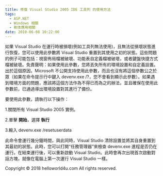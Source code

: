 ```yaml
---
title: 修復 Visual Studio 2005 IDE 工具列 的使用方法
tags:
  - ASP.NET
  - Windows 相關
  - 軟体應用相關
date: 2010-06-08 10:22:00
---
```


如果 Visual Studio 在運行時被損壞(例如工具列無法使用)，且無法從損壞狀態進行恢復，您可以使用此參數將 Visual Studio 重置到其使用之初的狀態。這些問題的例子可能包括：視窗佈局檔被破壞、功能表自定義檔被破壞，或者鍵盤快捷方式檔被破壞。免責聲明：如果使用此參數，您將丟失所有的環境設置和自定義設置。出於這個原因，Microsoft 不公開支持使用此參數，而且也沒有將這個參數公之於眾（如果在命令提示行中鍵入 devenv.exe /?，您不會看到顯示此參數）。如果遇到環境方面的問題，應該將這個方法作為不得已而為之的辦法，並且確保在使用此參數前，已通過導出環境設置對其進行了備份。

要使用此參數，請執行以下操作：

1.關閉所有 Visual Studio 2005 實例。 

2.單擊 **開始**，選擇 **執行**

3.輸入 devenv.exe /resetuserdata

此命令會運行幾分鐘時間，與此同時，Visual Studio 清除設置並將其自身重置到其最初的狀態。此時，您可以打開“任務管理器”來檢查 devenv.exe 進程是否仍在運行。在結束運行後，可以重新啟動 Visual Studio。此時會再次出現首次啟動對話方塊，就像在電腦上第一次運行 Visual Studio 一樣。<div class="blogger-post-footer">Copyright © 2018 helloworld4u.com All rights reserved.</div>